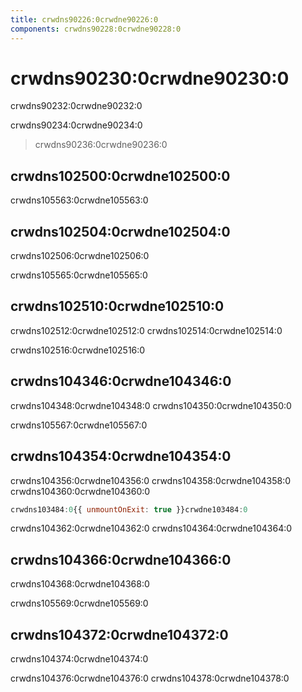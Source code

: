 ```yaml
---
title: crwdns90226:0crwdne90226:0
components: crwdns90228:0crwdne90228:0
---
```


# crwdns90230:0crwdne90230:0

<p class="description">crwdns90232:0crwdne90232:0</p>

crwdns90234:0crwdne90234:0

> crwdns90236:0crwdne90236:0

## crwdns102500:0crwdne102500:0

crwdns105563:0crwdne105563:0

## crwdns102504:0crwdne102504:0

crwdns102506:0crwdne102506:0

crwdns105565:0crwdne105565:0

## crwdns102510:0crwdne102510:0

crwdns102512:0crwdne102512:0 crwdns102514:0crwdne102514:0

crwdns102516:0crwdne102516:0

## crwdns104346:0crwdne104346:0

crwdns104348:0crwdne104348:0 crwdns104350:0crwdne104350:0

crwdns105567:0crwdne105567:0

## crwdns104354:0crwdne104354:0

crwdns104356:0crwdne104356:0 crwdns104358:0crwdne104358:0 crwdns104360:0crwdne104360:0

```jsx
crwdns103484:0{{ unmountOnExit: true }}crwdne103484:0
```

crwdns104362:0crwdne104362:0 crwdns104364:0crwdne104364:0

## crwdns104366:0crwdne104366:0

crwdns104368:0crwdne104368:0

crwdns105569:0crwdne105569:0

## crwdns104372:0crwdne104372:0

crwdns104374:0crwdne104374:0

crwdns104376:0crwdne104376:0 crwdns104378:0crwdne104378:0